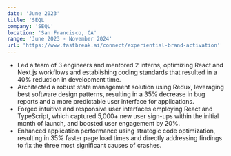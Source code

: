 ```yaml
---
date: 'June 2023'
title: 'SEQL'
company: 'SEQL'
location: 'San Francisco, CA'
range: 'June 2023 - November 2024'
url: 'https://www.fastbreak.ai/connect/experiential-brand-activation'
---
```


- Led a team of 3 engineers and mentored 2 interns, optimizing React and Next.js workflows and establishing
  coding standards that resulted in a 40% reduction in development time.
- Architected a robust state management solution using Redux, leveraging best software design patterns, resulting in a 35% decrease in bug reports and a more predictable user interface for applications.
- Forged intuitive and responsive user interfaces employing React and TypeScript, which captured 5,000+ new user sign-ups within the initial month of launch, and boosted user engagement by 20%.
- Enhanced application performance using strategic code optimization, resulting in 35% faster page load times and directly addressing findings to fix the three most significant causes of crashes.
